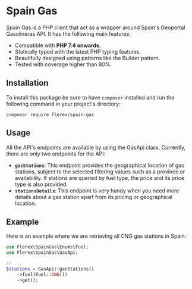 # Spain Gas
Spain Gas is a PHP client that act as a wrapper around Spain's Geoportal Gasolineras API. It has the following main features:

- Compatible with **PHP 7.4 onwards**.
- Statically typed with the latest PHP typing features. 
- Beautifully designed using patterns like the Builder pattern.
- Tested with coverage higher than 80%.

## Installation
To install this package be sure to have `composer` installed and run the following command in your project's directory:

```
composer require flerex/spain-gas
```
 
## Usage
All the API's endpoints are available by using the GasApi class. Currently, there are only two endpoints for the API:

- **`gasStations`**: This endpoint provides the geographical location of gas stations, subject to the selected filtering values
such as a province or availability. If stations are queried by fuel type, the price and its price type is also provided.
- **`stationsDetails`**: This endpoint is very handy when you need more details about a gas station apart from its pricing or geographical location.
  
## Example
Here is an example where we are retrieving all CNG gas stations in Spain:

```php
use Flerex\SpainGas\Enums\Fuel;
use Flerex\SpainGas\GasApi;

// ...
$stations = GasApi::gasStations()
    ->fuel(Fuel::CNG())
    ->get();
```

